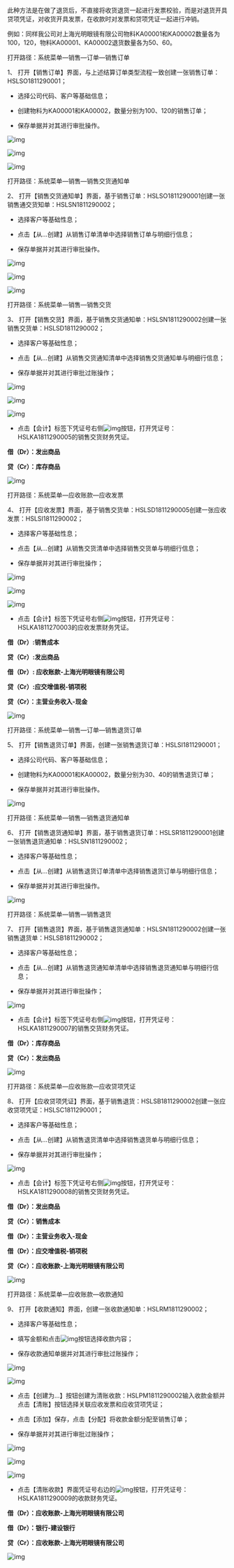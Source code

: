 此种方法是在做了退货后，不直接将收货退货一起进行发票校验，而是对退货开具贷项凭证，对收货开具发票，在收款时对发票和贷项凭证一起进行冲销。

例如：同样我公司对上海光明眼镜有限公司物料KA00001和KA00002数量各为100，120，物料KA00001、KA00002退货数量各为50、60。

打开路径：系统菜单—销售—订单—销售订单

1、 打开【销售订单】界面，与上述结算订单类型流程一致创建一张销售订单：HSLSO1811290001；

- 选择公司代码、客户等基础信息；

- 创建物料为KA00001和KA00002，数量分别为100、120的销售订单；

- 保存单据并对其进行审批操作。

![img](images/yw2.5.1.png) 

![img](images/yw2.5.2.png) 

![img](images/yw2.5.3.png) 

打开路径：系统菜单—销售—销售交货通知单

2、 打开【销售交货通知单】界面，基于销售订单：HSLSO1811290001创建一张销售通交货知单：HSLSN1811290002；

- 选择客户等基础性息；

- 点击【从…创建】从销售订单清单中选择销售订单与明细行信息；

- 保存单据并对其进行审批操作。

![img](images/yw2.5.4.png) 

![img](images/yw2.5.5.png) 

![img](images/yw2.5.6.png) 

打开路径：系统菜单—销售—销售交货

3、 打开【销售交货】界面，基于销售交货通知单：HSLSN1811290002创建一张销售交货单：HSLSD1811290002；

- 选择客户等基础性息；

- 点击【从…创建】从销售交货通知清单中选择销售交货通知单与明细行信息；

- 保存单据并对其进行审批过账操作；

![img](images/yw2.5.7.png) 

![img](images/yw2.5.8.png) 

![img](images/yw2.5.9.png) 

- 点击【会计】标签下凭证号右侧![img](images/yw2.5.10.png)按钮，打开凭证号：HSLKA1811290005的销售交货财务凭证。

**借（Dr）：发出商品**

**贷（Cr）：库存商品**

![img](images/yw2.5.11.png) 

打开路径：系统菜单—应收账款—应收发票

4、 打开【应收发票】界面，基于销售交货单：HSLSD1811290005创建一张应收发票：HSLSI1811290002；

- 选择客户等基础性息；

- 点击【从…创建】从销售交货清单中选择销售交货单与明细行信息；

- 保存单据并对其进行审批操作；

![img](images/yw2.5.12.png) 

![img](images/yw2.5.13.png) 

![img](images/yw2.5.14.png) 

- 点击【会计】标签下凭证号右侧![img](images/yw2.5.15.png)按钮，打开凭证号：HSLKA1811270003的应收发票财务凭证。

**借（Dr）:销售成本** 

**贷（Cr）:发出商品**

**借（Dr）: 应收账款-上海光明眼镜有限公司**
	
**贷（Cr）:应交增值税-销项税**
	
**贷（Cr）：主营业务收入-现金**

![img](images/yw2.5.16.png) 

打开路径：系统菜单—销售—订单—销售退货订单

5、 打开【销售退货订单】界面，创建一张销售退货订单：HSLSI1811290001；

- 选择公司代码、客户等基础信息；

- 创建物料为KA00001和KA00002，数量分别为30、40的销售退货订单；

- 保存单据并对其进行审批操作。

![img](images/yw2.5.17.png) 

打开路径：系统菜单—销售—销售退货通知单

6、 打开【销售退货通知单】界面，基于销售退货订单：HSLSR1811290001创建一张销售退货通知单：HSLSN1811290002；

- 选择客户等基础性息；

- 点击【从…创建】从销售退货订单清单中选择销售退货订单与明细行信息；

- 保存单据并对其进行审批操作。

![img](images/yw2.5.18.png) 

打开路径：系统菜单—销售—销售退货

7、 打开【销售退货】界面，基于销售退货通知单：HSLSN1811290002创建一张销售退货单：HSLSB1811290002；

- 选择客户等基础性息；

- 点击【从…创建】从销售退货通知单清单中选择销售退货通知单与明细行信息；

- 保存单据并对其进行审批操作；

![img](images/yw2.5.19.png) 

- 点击【会计】标签下凭证号右侧![img](images/yw2.5.20.png)按钮，打开凭证号：HSLKA1811290007的销售交货财务凭证。

**借（Dr）：库存商品**

**贷（Cr）：发出商品**

![img](images/yw2.5.21.png) 

打开路径：系统菜单—应收账款—应收贷项凭证

8、 打开【应收贷项凭证】界面，基于销售退货：HSLSB1811290002创建一张应收贷项凭证：HSLSC1811290001；

- 选择客户等基础性息；

- 点击【从…创建】从销售退货清单中选择销售退货单与明细行信息；

- 保存单据并对其进行审批操作；

![img](images/yw2.5.22.png) 

- 点击【会计】标签下凭证号右侧![img](images/yw2.5.23.png)按钮，打开凭证号：HSLKA1811290008的销售交货财务凭证。

**借（Dr）：发出商品**

**贷（Cr）：销售成本**

**借（Dr）：主营业务收入-现金**

**借（Dr）：应交增值税-销项税**

**贷（Cr）：应收账款-上海光明眼镜有限公司**

![img](images/yw2.5.24.png) 

打开路径：系统菜单—应收账款—收款通知

9、 打开【收款通知】界面，创建一张收款通知单：HSLRM1811290002；

- 选择客户等基础性息；

- 填写金额和点击![img](images/yw2.5.25.png)按钮选择收款内容；

- 保存收款通知单据并对其进行审批过账操作；

![img](images/yw2.5.26.png) 

![img](images/yw2.5.27.png) 

- 点击【创建为…】按钮创建为清账收款：HSLPM1811290002输入收款金额并点击【清账】按钮选择关联应收发票和应收贷项凭证；

- 点击【添加】保存，点击【分配】将收款金额分配至销售订单；

- 保存单据并对其进行审批过账操作；

![img](images/yw2.5.28.png) 

![img](images/yw2.5.29.png) 

![img](images/yw2.5.30.png) 

- 点击【清账收款】界面凭证号右边的![img](images/yw2.5.31.png)按钮，打开凭证号：HSLKA1811290009的收款财务凭证。

**借（Dr）：应收账款-上海光明眼镜有限公司**

**借（Dr）：银行-建设银行** 

**贷（Cr）：应收账款-上海光明眼镜有限公司**

![img](images/yw2.5.32.png)